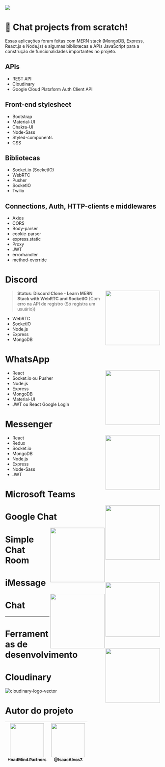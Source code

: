 <img src="https://focanocliente.com.br/wp-content/uploads/2020/03/chat-bot.png">

# 💬 Chat projects from scratch!
Essas aplicações foram feitas com MERN stack (MongoDB, Express, React.js e Node.js) e algumas bibliotecas e APIs JavaScript para a construção de funcionalidades importantes no projeto.

## APIs
- REST API
- Cloudinary
- Google Cloud Plataform Auth Client API

## Front-end stylesheet
- Bootstrap
- Material-UI
- Chakra-UI
- Node-Sass
- Styled-components
- CSS

## Bibliotecas
- Socket.io (SocketIO)
- WebRTC
- Pusher
- SocketIO
- Twilio

## Connections, Auth, HTTP-clients e middlewares
- Axios
- CORS
- Body-parser
- cookie-parser
- express.static
- Proxy
- JWT
- errorhandler
- method-override

# Discord
<img src="https://www.svgrepo.com/show/331368/discord-v2.svg" width="177px" align="right">

> **Status**: **Discord Clone - Learn MERN Stack with WebRTC and SocketIO** (Com erro na API de registro (Só registra um usuário))

- WebRTC
- SocketIO
- Node.js
- Express
- MongoDB

# WhatsApp
<img src="https://upload.wikimedia.org/wikipedia/commons/6/6b/WhatsApp.svg" width="177px" align="right">

- React
- Socket.io ou Pusher
- Node.js
- Express
- MongoDB
- Material-UI
- JWT ou React Google Login

# Messenger
<img src="https://upload.wikimedia.org/wikipedia/commons/b/be/Facebook_Messenger_logo_2020.svg" width="177px" align="right">

- React
- Redux
- Socket.io
- MongoDB
- Node.js
- Express
- Node-Sass
- JWT

# Microsoft Teams
<img src="https://upload.wikimedia.org/wikipedia/commons/c/c9/Microsoft_Office_Teams_%282018%E2%80%93present%29.svg" width="177px" align="right">

# Google Chat
<img src="https://upload.wikimedia.org/wikipedia/commons/d/de/Google_Chat_icon_%282020%29.svg" width="177px" align="right">

# Simple Chat Room
<img src="https://www.svgrepo.com/show/26263/chat.svg" width="177px" align="right">

# iMessage
<img src="https://corezoid.com/static/abc-4a53efc658dc73f5e2e105afa5e515d8.svg" width="177px" align="right">

# Chat
<img src="https://pic.onlinewebfonts.com/svg/img_308868.png" width="177px" align="right">

---

# Ferramentas de desenvolvimento

# Cloudinary
![cloudinary-logo-vector](https://user-images.githubusercontent.com/61624336/171006242-2b8159c4-608b-4b2e-8007-65a67fe13ca5.svg)

# Autor do projeto
| [<img src="https://media-exp1.licdn.com/dms/image/C4D0BAQEy1FNaUiE1dw/company-logo_200_200/0/1641465970668?e=1656547200&v=beta&t=ctTiEK8RvXTv5HRyfkVySu3JXgjuSr8_qwT8jvscWU4" width="110"><br><sub>HeadMind Partners</sub>](https://www.headmind.com/pt/) | [<img src="https://avatars.githubusercontent.com/u/61624336?v=4" width="110"><br><sub>@IsaacAlves7</sub>](https://github.com/IsaacAlves7) 
|:-:|:-:|
